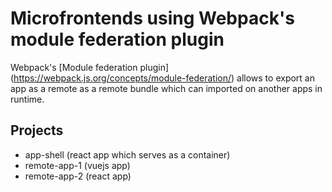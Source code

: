 # Microfrontends using Webpack's module federation plugin

Webpack's [Module federation plugin] (https://webpack.js.org/concepts/module-federation/) allows to export an app as a remote as a remote bundle which can imported on another apps in runtime.

## Projects

- app-shell (react app which serves as a container)
- remote-app-1 (vuejs app)
- remote-app-2 (react app)
